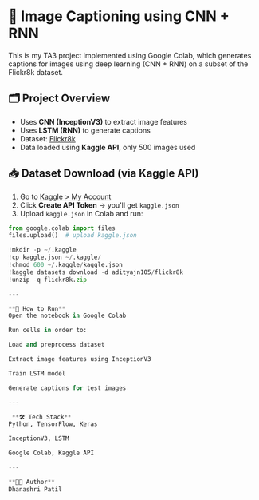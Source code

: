 # 🧠 Image Captioning using CNN + RNN

This is my TA3 project implemented using Google Colab, which generates captions for images using deep learning (CNN + RNN) on a subset of the Flickr8k dataset.

## 🗂 Project Overview

- Uses **CNN (InceptionV3)** to extract image features
- Uses **LSTM (RNN)** to generate captions
- Dataset: [Flickr8k](https://www.kaggle.com/datasets/adityajn105/flickr8k)
- Data loaded using **Kaggle API**, only 500 images used

## 📥 Dataset Download (via Kaggle API)

1. Go to [Kaggle > My Account](https://www.kaggle.com/account)
2. Click **Create API Token** → you'll get `kaggle.json`
3. Upload `kaggle.json` in Colab and run:

```python
from google.colab import files
files.upload()  # upload kaggle.json

!mkdir -p ~/.kaggle
!cp kaggle.json ~/.kaggle/
!chmod 600 ~/.kaggle/kaggle.json
!kaggle datasets download -d adityajn105/flickr8k
!unzip -q flickr8k.zip

---

**🚀 How to Run**
Open the notebook in Google Colab

Run cells in order to:

Load and preprocess dataset

Extract image features using InceptionV3

Train LSTM model

Generate captions for test images

---

 **🛠 Tech Stack**
Python, TensorFlow, Keras

InceptionV3, LSTM

Google Colab, Kaggle API

---

**👩‍💻 Author**
Dhanashri Patil

